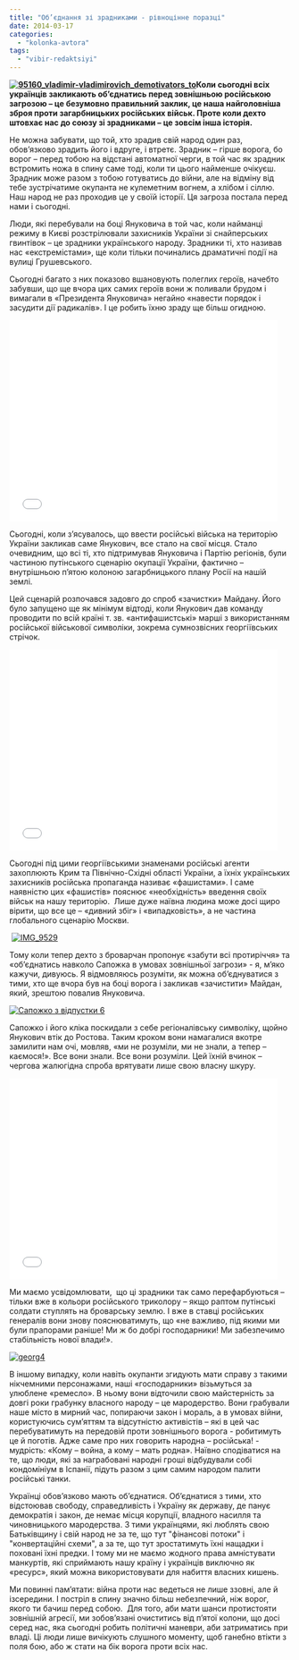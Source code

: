 ```yaml
---
title: "Об’єднання зі зрадниками - рівноцінне поразці"
date: 2014-03-17
categories: 
  - "kolonka-avtora"
tags: 
  - "vibir-redaktsiyi"
---
```


**[![95160_vladimir-vladimirovich_demotivators_to](https://mpz.brovary.org/wp-content/uploads/2014/03/95160_vladimir-vladimirovich_demotivators_to.jpg)](https://mpz.brovary.org/wp-content/uploads/2014/03/95160_vladimir-vladimirovich_demotivators_to.jpg)Коли сьогодні всіх українців закликають об’єднатись перед зовнішньою російською загрозою – це безумовно правильний заклик, це наша найголовніша зброя проти загарбницьких російських військ. Проте коли дехто штовхає нас до союзу зі зрадниками – це зовсім інша історія.**

Не можна забувати, що той, хто зрадив свій народ один раз, обов’язково зрадить його і вдруге, і втретє. Зрадник – гірше ворога, бо ворог – перед тобою на відстані автоматної черги, в той час як зрадник встромить ножа в спину саме тоді, коли ти цього найменше очікуєш. Зрадник може разом з тобою готуватись до війни, але на відміну від тебе зустрічатиме окупанта не кулеметним вогнем, а хлібом і сіллю. Наш народ не раз проходив це у своїй історії. Ця загроза постала перед нами і сьогодні.

Люди, які перебували на боці Януковича в той час, коли найманці режиму в Києві розстрілювали захисників України зі снайперських гвинтівок – це зрадники українського народу. Зрадники ті, хто називав нас «екстремістами», ще коли тільки починались драматичні події на вулиці Грушевського.

Сьогодні багато з них показово вшановують полеглих героїв, начебто забувши, що ще вчора цих самих героїв вони ж поливали брудом і вимагали в «Президента Януковича» негайно «навести порядок і засудити дії радикалів». І це робить їхню зраду ще більш огидною.

<iframe src="//www.youtube.com/embed/Hd6hpn5BZhQ" height="360" width="480" allowfullscreen frameborder="0"></iframe>

Сьогодні, коли з’ясувалось, що ввести російські війська на територію України закликав саме Янукович, все стало на свої місця. Стало очевидним, що всі ті, хто підтримував Януковича і Партію регіонів, були частиною путінського сценарію окупації України, фактично – внутрішньою п’ятою колоною загарбницького плану Росії на нашій землі.

Цей сценарій розпочався задовго до спроб «зачистки» Майдану. Його було запущено ще як мінімум відтоді, коли Янукович дав команду проводити по всій країні т. зв. «антифашистські» марші з використанням російської військової символіки, зокрема сумнозвісних георгіївських стрічок.

<iframe src="//www.youtube.com/embed/qggD3dHW18c" height="360" width="480" allowfullscreen frameborder="0"></iframe>

Сьогодні під цими георгіївськими знаменами російські агенти захоплюють Крим та Північно-Східні області України, а їхніх українських захисників російська пропаганда називає «фашистами». І саме наявністю цих «фашистів» пояснює «необхідність» введення своїх військ на нашу територію.  Лише дуже наївна людина може досі щиро вірити, що все це – «дивний збіг» і «випадковість», а не частина глобального сценарію Москви.

 [![IMG_9529](https://mpz.brovary.org/wp-content/uploads/2014/03/IMG_95291.jpg)](https://mpz.brovary.org/wp-content/uploads/2014/03/IMG_95291.jpg)

Тому коли тепер дехто з броварчан пропонує «забути всі протиріччя» та «об’єднатись навколо Сапожка в умовах зовнішньої загрози» - я, м’яко кажучи, дивуюсь. Я відмовляюсь розуміти, як можна об’єднуватися з тими, хто ще вчора був на боці ворога і закликав «зачистити» Майдан, який, зрештою повалив Януковича.

[![Сапожко з відпустки 6](https://mpz.brovary.org/wp-content/uploads/2014/03/Sapozhko-z-vidpustki-6.jpg)](https://mpz.brovary.org/wp-content/uploads/2014/03/Sapozhko-z-vidpustki-6.jpg)

Сапожко і його кліка поскидали з себе регіоналівську символіку, щойно Янукович втік до Ростова. Таким кроком вони намагалися вкотре замилити нам очі, мовляв, «ми не розуміли, ми не знали, а тепер – каємося!». Все вони знали. Все вони розуміли. Цей їхній вчинок – чергова жалюгідна спроба врятувати лише свою власну шкуру.

<iframe src="//www.youtube.com/embed/0TRItkVupiM" height="360" width="480" allowfullscreen frameborder="0"></iframe>

Ми маємо усвідомлювати,  що ці зрадники так само перефарбуються – тільки вже в кольори російського триколору – якщо раптом путінські солдати ступлять на броварську землю. І вже в ставці російських генералів вони знову пояснюватимуть, що «не важливо, під якими ми були прапорами раніше! Ми ж бо добрі господарники! Ми забезпечимо стабільність нової влади!».

[![georg4](https://mpz.brovary.org/wp-content/uploads/2014/03/georg4.jpg)](https://mpz.brovary.org/wp-content/uploads/2014/03/georg4.jpg)

В іншому випадку, коли навіть окупанти згидують мати справу з такими нікчемними персонажами, наші «господарники» візьмуться за улюблене «ремесло». В ньому вони відточили свою майстерність за довгі роки грабунку власного народу – це мародерство. Вони грабували наше місто в мирний час, попираючи закон і мораль, а в умовах війни, користуючись сум’яттям та відсутністю активістів – які в цей час перебуватимуть на передовій проти зовнішнього ворога - робитимуть це й поготів. Адже саме про них говорить народна – російська! - мудрість: «Кому – война, а кому – мать родна». Наївно сподіватися на те, що люди, які за награбовані народні гроші відбудували собі кондомініум в Іспанії, підуть разом з цим самим народом палити російські танки.

Українці обов’язково мають об’єднатися. Об’єднатися з тими, хто відстоював свободу, справедливість і Україну як державу, де панує демократія і закон, де немає місця корупції, владного насилля та чиновницького мародерства. З тими українцями, які люблять свою Батьківщину і свій народ не за те, що тут "фінансові потоки" і "конвертаційні схеми", а за те, що тут зростатимуть їхні нащадки і поховані їхні предки. І тому ми не маємо жодного права амністувати манкуртів, які сприймають нашу країну і українців виключно як «ресурс», який можна використовувати для набиття власних кишень.

Ми повинні пам’ятати: війна проти нас ведеться не лише ззовні, але й ізсередини. І постріл в спину значно більш небезпечний, ніж ворог, якого ти бачиш перед собою.  Для того, аби мати шанси протистояти зовнішній агресії, ми зобов’язані очиститись від п’ятої колони, що досі серед нас, яка сьогодні робить політичні маневри, аби затриматись при владі. Ці люди лише вичікують слушного моменту, щоб ганебно втікти з поля бою, або ж стати на бік ворога проти всіх нас.
